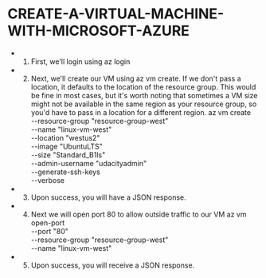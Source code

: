 # CREATE-A-VIRTUAL-MACHINE-WITH-MICROSOFT-AZURE

* 1.	First, we'll login using az login
* 2.	Next, we'll create our VM using az vm create. If we don't pass a location, it defaults to the location of the resource group. This would be fine in most cases, but it's worth noting that sometimes a VM size might not be available in the same region as your resource group, so you'd have to pass in a location for a different region.
az vm create \
   --resource-group "resource-group-west" \
   --name "linux-vm-west" \
   --location "westus2" \
   --image "UbuntuLTS" \
   --size "Standard_B1ls" \
   --admin-username "udacityadmin" \
   --generate-ssh-keys \
   --verbose
* 3.	Upon success, you will have a JSON response.
* 4.	Next we will open port 80 to allow outside traffic to our VM
az vm open-port \
    --port "80" \
    --resource-group "resource-group-west" \
    --name "linux-vm-west"
* 5.	Upon success, you will receive a JSON response.
